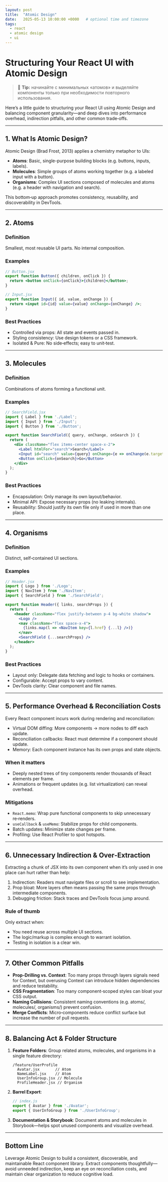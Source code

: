 ```yaml
---
layout: post
title:  "Atomic Design"
date:   2025-05-13 10:00:00 +0000   # optional time and timezone
tags:
  - react
  - atomic design
  - ui
---
```


# Structuring Your React UI with Atomic Design

> 📌 **Tip:** начинайте с минимальных «атомов» и выделяйте компоненты только при необходимости повторного использования.

Here’s a little guide to structuring your React UI using Atomic Design and balancing component granularity—and deep dives into performance overhead, indirection pitfalls, and other common trade‑offs.

---

## 1. What Is Atomic Design?

Atomic Design (Brad Frost, 2013) applies a chemistry metaphor to UIs:

- **Atoms**: Basic, single-purpose building blocks (e.g. buttons, inputs, labels).
- **Molecules**: Simple groups of atoms working together (e.g. a labeled input with a button).
- **Organisms**: Complex UI sections composed of molecules and atoms (e.g. a header with navigation and search).

This bottom‑up approach promotes consistency, reusability, and discoverability in DevTools.

---

## 2. Atoms

### Definition

Smallest, most reusable UI parts. No internal composition.

### Examples

```jsx
// Button.jsx
export function Button({ children, onClick }) {
  return <button onClick={onClick}>{children}</button>;
}

// Input.jsx
export function Input({ id, value, onChange }) {
  return <input id={id} value={value} onChange={onChange} />;
}
```

### Best Practices

- Controlled via props: All state and events passed in.
- Styling consistency: Use design tokens or a CSS framework.
- Isolated & Pure: No side‑effects; easy to unit‑test.

---

## 3. Molecules

### Definition

Combinations of atoms forming a functional unit.

### Examples

```jsx
// SearchField.jsx
import { Label } from './Label';
import { Input } from './Input';
import { Button } from './Button';

export function SearchField({ query, onChange, onSearch }) {
  return (
    <div className="flex items-center space-x-2">
      <Label htmlFor="search">Search</Label>
      <Input id="search" value={query} onChange={e => onChange(e.target.value)} />
      <Button onClick={onSearch}>Go</Button>
    </div>
  );
}
```

### Best Practices

- Encapsulation: Only manage its own layout/behavior.
- Minimal API: Expose necessary props (no leaking internals).
- Reusability: Should justify its own file only if used in more than one place.

---

## 4. Organisms

### Definition

Distinct, self‑contained UI sections.

### Examples

```jsx
// Header.jsx
import { Logo } from './Logo';
import { NavItem } from './NavItem';
import { SearchField } from './SearchField';

export function Header({ links, searchProps }) {
  return (
    <header className="flex justify-between p-4 bg-white shadow">
      <Logo />
      <nav className="flex space-x-4">
        {links.map(l => <NavItem key={l.href} {...l} />)}
      </nav>
      <SearchField {...searchProps} />
    </header>
  );
}
```

### Best Practices

- Layout only: Delegate data fetching and logic to hooks or containers.
- Configurable: Accept props to vary content.
- DevTools clarity: Clear component and file names.

---

## 5. Performance Overhead & Reconciliation Costs

Every React component incurs work during rendering and reconciliation:

- Virtual DOM diffing: More components → more nodes to diff each update.
- Reconciliation callbacks: React must determine if a component should update.
- Memory: Each component instance has its own props and state objects.

### When it matters

- Deeply nested trees of tiny components render thousands of React elements per frame.
- Animations or frequent updates (e.g. list virtualization) can reveal overhead.

### Mitigations

- `React.memo`: Wrap pure functional components to skip unnecessary re‑renders.
- `useCallback` & `useMemo`: Stabilize props for child components.
- Batch updates: Minimize state changes per frame.
- Profiling: Use React Profiler to spot hotspots.

---

## 6. Unnecessary Indirection & Over‑Extraction

Extracting a chunk of JSX into its own component when it’s only used in one place can hurt rather than help:

1. Indirection: Readers must navigate files or scroll to see implementation.
2. Prop bloat: More layers often means passing the same props through intermediate components.
3. Debugging friction: Stack traces and DevTools focus jump around.

### Rule of thumb

Only extract when:

- You need reuse across multiple UI sections.
- The logic/markup is complex enough to warrant isolation.
- Testing in isolation is a clear win.

---

## 7. Other Common Pitfalls

- **Prop‑Drilling vs. Context**: Too many props through layers signals need for Context, but overusing Context can introduce hidden dependencies and reduce testability.
- **CSS Fragmentation**: Too many component‑scoped styles can bloat your CSS output.
- **Naming Collisions**: Consistent naming conventions (e.g. atoms/, molecules/, organisms/) prevent confusion.
- **Merge Conflicts**: Micro‑components reduce conflict surface but increase the number of pull requests.

---

## 8. Balancing Act & Folder Structure

1. **Feature Folders**: Group related atoms, molecules, and organisms in a single feature directory:
    ```
    /feature/UserProfile
      Avatar.jsx       // Atom
      NameLabel.jsx    // Atom
      UserInfoGroup.jsx // Molecule
      ProfileHeader.jsx // Organism
    ```

2. **Barrel Export**:
    ```js
    // index.js
    export { Avatar } from './Avatar';
    export { UserInfoGroup } from './UserInfoGroup';
    ```

3. **Documentation & Storybook**:
    Document atoms and molecules in Storybook—helps spot unused components and visualize overhead.

---

## Bottom Line

Leverage Atomic Design to build a consistent, discoverable, and maintainable React component library. Extract components thoughtfully—avoid unneeded indirection, keep an eye on reconciliation costs, and maintain clear organization to reduce cognitive load.

